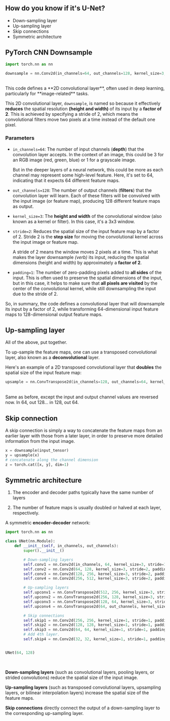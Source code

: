 ## How do you know if it's U-Net?

* Down-sampling layer
* Up-sampling layer
* Skip connections
* Symmetric architecture


## PyTorch CNN Downsample

```py
import torch.nn as nn

downsample = nn.Conv2d(in_channels=64, out_channels=128, kernel_size=3, stride=2, padding=1)
```

<br>
This code defines a **2D convolutional layer**, often used in deep learning, particularly for **image-related** tasks.

This 2D convolutional layer, `downsample`, is named so because it effectively **reduces** the spatial resolution **(height and width)** of its input by a **factor of 2**. This is achieved by specifying a stride of 2, which means the convolutional filters move two pixels at a time instead of the default one pixel.

### Parameters

- `in_channels=64`: The number of input channels (**depth**) that the convolution layer accepts. In the context of an image, this could be 3 for an RGB image (red, green, blue) or 1 for a grayscale image.

    But in the deeper layers of a neural network, this could be more as each channel may represent some high-level feature. Here, it's set to 64, indicating that it expects 64 different feature maps.

- `out_channels=128`: The number of output channels (**filters**) that the convolution layer will learn. Each of these filters will be convolved with the input image (or feature map), producing 128 different feature maps as output.

- `kernel_size=3`: The **height and width** of the convolutional window (also known as a kernel or filter). In this case, it's a 3x3 window.

- `stride=2`: Reduces the spatial size of the input feature map by a factor of 2.  Stride 2 is the **step size** for moving the convolutional kernel across the input image or feature map.

    A stride of 2 means the window moves 2 pixels at a time. This is what makes the layer downsample *(verb)* its input, reducing the spatial dimensions (height and width) by approximately a **factor of 2**.

- `padding=1`: The number of zero-padding pixels added to **all sides** of the input. This is often used to preserve the spatial dimensions of the input, but in this case, it helps to make sure that **all pixels are visited** by the center of the convolutional kernel, while still downsampling the input due to the stride of 2.

So, in summary, the code defines a convolutional layer that will downsample its input by a factor of 2, while transforming 64-dimensional input feature maps to 128-dimensional output feature maps.

## Up-sampling layer

All of the above, put together.

To up-sample the feature maps, one can use a transposed convolutional layer, also known as a **deconvolutional** layer. 

Here's an example of a 2D transposed convolutional layer that **doubles** the spatial size of the input feature map:

```py
upsample = nn.ConvTranspose2d(in_channels=128, out_channels=64, kernel_size=3, stride=2, padding=1, output_padding=1)
```

<br>
Same as before, except the input and output channel values are reversed now.  In 64, out 128... in 128, out 64.

## Skip connection

A skip connection is simply a way to concatenate the feature maps from an earlier layer with those from a later layer, in order to preserve more detailed information from the input image.

```py
x = downsample(input_tensor)
y = upsample(x)
# concatenate along the channel dimension
z = torch.cat([x, y], dim=1)
```

## Symmetric architecture

1. The encoder and decoder paths typically have the same number of layers

2. The number of feature maps is usually doubled or halved at each layer, respectively.

A symmetric **encoder-decoder** network:

```py
import torch.nn as nn

class UNet(nn.Module):
    def __init__(self, in_channels, out_channels):
        super().__init__()

        # Down-sampling layers
        self.conv1 = nn.Conv2d(in_channels, 64, kernel_size=3, stride=1, padding=1)
        self.conv2 = nn.Conv2d(64, 128, kernel_size=3, stride=2, padding=1)
        self.conv3 = nn.Conv2d(128, 256, kernel_size=3, stride=2, padding=1)
        self.conv4 = nn.Conv2d(256, 512, kernel_size=3, stride=2, padding=1)

        # Up-sampling layers
        self.upconv1 = nn.ConvTranspose2d(512, 256, kernel_size=3, stride=2, padding=1, output_padding=1)
        self.upconv2 = nn.ConvTranspose2d(256, 128, kernel_size=3, stride=2, padding=1, output_padding=1)
        self.upconv3 = nn.ConvTranspose2d(128, 64, kernel_size=3, stride=2, padding=1, output_padding=1)
        self.upconv4 = nn.ConvTranspose2d(64, out_channels, kernel_size=3, stride=1, padding=1)

        # Skip connections
        self.skip1 = nn.Conv2d(256, 256, kernel_size=1, stride=1, padding=0)
        self.skip2 = nn.Conv2d(128, 128, kernel_size=1, stride=1, padding=0)
        self.skip3 = nn.Conv2d(64, 64, kernel_size=1, stride=1, padding=0)  # It konked out at 'padding='.
        # Add 4th layer.
        self.skip4 = nn.Conv2d(32, 32, kernel_size=1, stride=1, padding=0)


UNet(64, 128)
```

<br>

**Down-sampling layers** (such as convolutional layers, pooling layers, or strided convolutions) reduce the spatial size of the input image.

**Up-sampling layers** (such as transposed convolutional layers, upsampling layers, or bilinear interpolation layers) increase the spatial size of the feature maps.

**Skip connections** directly connect the output of a down-sampling layer to the corresponding up-sampling layer.

<br>
